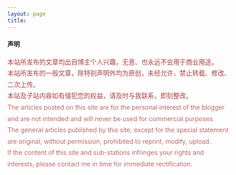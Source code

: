 ```yaml
---
layout: page
title: 
---
```


#### **声明**

<div style="font-size: 0.9rem; font-weight:300; line-height: 1.6rem;">
<font color="#ac4142">
本站所发布的文章均出自博主个人兴趣，无意、也永远不会用于商业用途。<br>
本站所发布的一般文章，除特别声明外均为原创，未经允许，禁止转载、修改、二次上传。<br>
本站及子站内容如有侵犯您的权益，请及时与我联系，即刻整改。
</font>
</div>

<div style="font-size: 0.9rem; font-weight:300; line-height: 1.6rem;">
<font color="#ac4142">
The articles posted on this site are for the personal interest of the blogger and are not intended and will never be used for commercial purposes.<br>
The general articles published by this site, except for the special statement are original, without permission, prohibited to reprint, modify, upload.<br>
If the content of this site and sub-stations infringes your rights and interests, please contact me in time for immediate rectification.<br>
</font>
</div>